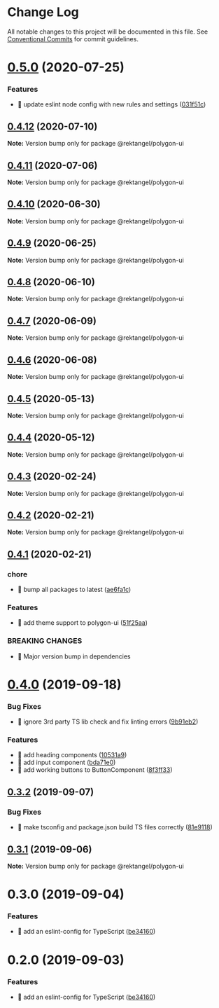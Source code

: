 # Change Log

All notable changes to this project will be documented in this file.
See [Conventional Commits](https://conventionalcommits.org) for commit guidelines.

# [0.5.0](https://github.com/Rektangel/quadrilateral/compare/@rektangel/polygon-ui@0.4.12...@rektangel/polygon-ui@0.5.0) (2020-07-25)


### Features

* 🎸 update eslint node config with new rules and settings ([031f51c](https://github.com/Rektangel/quadrilateral/commit/031f51c601c1b285505c27a9a1c7d573cc12af05))





## [0.4.12](https://github.com/Rektangel/quadrilateral/compare/@rektangel/polygon-ui@0.4.11...@rektangel/polygon-ui@0.4.12) (2020-07-10)

**Note:** Version bump only for package @rektangel/polygon-ui





## [0.4.11](https://github.com/Rektangel/quadrilateral/compare/@rektangel/polygon-ui@0.4.10...@rektangel/polygon-ui@0.4.11) (2020-07-06)

**Note:** Version bump only for package @rektangel/polygon-ui





## [0.4.10](https://github.com/Rektangel/quadrilateral/compare/@rektangel/polygon-ui@0.4.9...@rektangel/polygon-ui@0.4.10) (2020-06-30)

**Note:** Version bump only for package @rektangel/polygon-ui





## [0.4.9](https://github.com/Rektangel/quadrilateral/compare/@rektangel/polygon-ui@0.4.8...@rektangel/polygon-ui@0.4.9) (2020-06-25)

**Note:** Version bump only for package @rektangel/polygon-ui





## [0.4.8](https://github.com/Rektangel/quadrilateral/compare/@rektangel/polygon-ui@0.4.7...@rektangel/polygon-ui@0.4.8) (2020-06-10)

**Note:** Version bump only for package @rektangel/polygon-ui





## [0.4.7](https://github.com/Rektangel/quadrilateral/compare/@rektangel/polygon-ui@0.4.6...@rektangel/polygon-ui@0.4.7) (2020-06-09)

**Note:** Version bump only for package @rektangel/polygon-ui





## [0.4.6](https://github.com/Rektangel/quadrilateral/compare/@rektangel/polygon-ui@0.4.5...@rektangel/polygon-ui@0.4.6) (2020-06-08)

**Note:** Version bump only for package @rektangel/polygon-ui





## [0.4.5](https://github.com/Rektangel/quadrilateral/compare/@rektangel/polygon-ui@0.4.4...@rektangel/polygon-ui@0.4.5) (2020-05-13)

**Note:** Version bump only for package @rektangel/polygon-ui





## [0.4.4](https://github.com/Rektangel/quadrilateral/compare/@rektangel/polygon-ui@0.4.3...@rektangel/polygon-ui@0.4.4) (2020-05-12)

**Note:** Version bump only for package @rektangel/polygon-ui





## [0.4.3](https://github.com/Rektangel/quadrilateral/compare/@rektangel/polygon-ui@0.4.2...@rektangel/polygon-ui@0.4.3) (2020-02-24)

**Note:** Version bump only for package @rektangel/polygon-ui





## [0.4.2](https://github.com/Rektangel/quadrilateral/compare/@rektangel/polygon-ui@0.4.1...@rektangel/polygon-ui@0.4.2) (2020-02-21)

**Note:** Version bump only for package @rektangel/polygon-ui





## [0.4.1](https://github.com/Rektangel/quadrilateral/compare/@rektangel/polygon-ui@0.4.0...@rektangel/polygon-ui@0.4.1) (2020-02-21)


### chore

* 🤖 bump all packages to latest ([ae6fa1c](https://github.com/Rektangel/quadrilateral/commit/ae6fa1cacd4045704001aaabbd7be94b3624b02a))


### Features

* 🎸 add theme support to polygon-ui ([51f25aa](https://github.com/Rektangel/quadrilateral/commit/51f25aa49e44cc52cf68042aab758e7939cd9006))


### BREAKING CHANGES

* 🧨 Major version bump in dependencies





# [0.4.0](https://github.com/Rektangel/quadrilateral/compare/@rektangel/polygon-ui@0.3.2...@rektangel/polygon-ui@0.4.0) (2019-09-18)


### Bug Fixes

* 🐛 ignore 3rd party TS lib check and fix linting errors ([9b91eb2](https://github.com/Rektangel/quadrilateral/commit/9b91eb2))


### Features

* 🎸 add heading components ([10531a9](https://github.com/Rektangel/quadrilateral/commit/10531a9))
* 🎸 add input component ([bda71e0](https://github.com/Rektangel/quadrilateral/commit/bda71e0))
* 🎸 add working buttons to ButtonComponent ([8f3ff33](https://github.com/Rektangel/quadrilateral/commit/8f3ff33))





## [0.3.2](https://github.com/Rektangel/quadrilateral/compare/@rektangel/polygon-ui@0.3.1...@rektangel/polygon-ui@0.3.2) (2019-09-07)


### Bug Fixes

* 🐛 make tsconfig and package.json build TS files correctly ([81e9118](https://github.com/Rektangel/quadrilateral/commit/81e9118))





## [0.3.1](https://github.com/Rektangel/quadrilateral/compare/@rektangel/polygon-ui@0.3.0...@rektangel/polygon-ui@0.3.1) (2019-09-06)

**Note:** Version bump only for package @rektangel/polygon-ui





# 0.3.0 (2019-09-04)

### Features

* 🎸 add an eslint-config for TypeScript ([be34160](http:///polygon-ui/commits/be34160))

# 0.2.0 (2019-09-03)

### Features

* 🎸 add an eslint-config for TypeScript ([be34160](http:///polygon-ui/commits/be34160))
